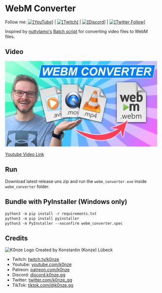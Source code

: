 # WebM Converter

Follow me: [![`[YouTube]`](https://img.shields.io/youtube/channel/subscribers/UClinoEvnpv_TzF4HNNaE5cQ?style=social)](https://youtube.com/k0nze) | [![`[Twitch]`](https://img.shields.io/twitch/status/k0nze?style=social)](https://twitch.com/k0nze) | [![`[Discord]`](https://img.shields.io/discord/713121297407672380.svg?label=&logo=discord&logoColor=ffffff&color=7389D8&labelColor=6A7EC2)](https://discord.k0nze.gg) | [![`[Twitter Follow]`](https://img.shields.io/twitter/follow/k0nze_gg?style=social)](https://twitter.com/k0nze_gg)

Inspired by [nuttylamo's](https://github.com/nuttylmao) [Batch script](https://github.com/nuttylmao/Nutty-s-WebM-Converter) for converting video files to WebM files.

## Video

<a href="https://youtu.be/dt3BKlOYaVQ">
    <img src="./images/youtube_thumbnail.png" width="500"/>
</a>

[Youtube Video Link](https://youtu.be/dt3BKlOYaVQ)


## Run

Download latest release uns zip and run the `webm_converter.exe` inside `webm_converter` folder.

## Bundle with PyInstaller (Windows only)

```
python3 -m pip install -r requirements.txt
python3 -m pip install pyinstaller
python3 -m PyInstaller --noconfirm webm_converter.spec
```

## Credits
![K0nze Logo](./images/k_logo_30x30.png "Logo") Created by Konstantin (Konze) Lübeck

 * Twitch: [twitch.tv/k0nze](https://twitch.tv/k0nze) 
 * Youtube: [youtube.com/k0nze](https://youtube.com/k0nze) 
 * Patreon: [patreon.com/k0nze](https://patreon.com/k0nze) 
 * Discord: [discord.k0nze.gg](https://discord.k0nze.gg) 
 * Twitter: [twitter.com/k0nze_gg](https://twitter.com/k0nze_gg)
 * TikTok: [tiktok.com/@k0nze.gg](https://tiktok.com/@k0nze.gg) 


